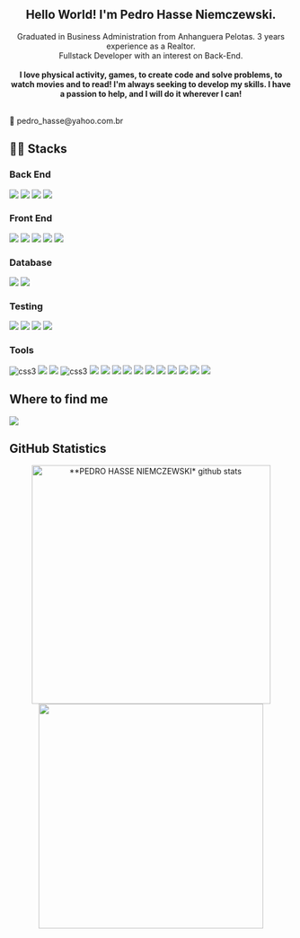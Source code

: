 <div align="center">
<h2>Hello World! I'm Pedro Hasse Niemczewski.</h2>
</div>

<div align="center">Graduated in Business Administration from Anhanguera Pelotas. 3 years experience as a Realtor.</div>
<div align="center">Fullstack Developer with an interest on Back-End.</div> </br>
<div align="center"><b>I love physical activity, games, to create code and solve problems, to watch movies and to read! I'm always seeking to develop my skills. I have a passion to help, and I will do it wherever I can!</b></div> </br>
  
  <p> 📧 pedro_hasse@yahoo.com.br </p>
</div>

<h2> 👨‍💻 Stacks </h2>
  
<h3> Back End </h3>
<section>
  <img src="https://img.shields.io/badge/JavaScript-F7DF1E?style=for-the-badge&logo=javascript&logoColor=black" />
  <img src="https://img.shields.io/badge/Typescript-1572B6?style=for-the-badge&logo=typescript&logoColor=white" />
  <img src="https://img.shields.io/badge/Node.js-339933?style=for-the-badge&logo=nodedotjs&logoColor=white" />
  <img src="https://img.shields.io/badge/JWT-593D88?style=for-the-badge&logo=JSON%20web%20tokens&logoColor=white" />
</section>

<h3> Front End </h3>
<section>
  <img src="https://img.shields.io/badge/JavaScript-F7DF1E?style=for-the-badge&logo=javascript&logoColor=black" />
  <img src="https://img.shields.io/badge/Typescript-1572B6?style=for-the-badge&logo=typescript&logoColor=white" />
  <img src="https://img.shields.io/badge/React-20232A?style=for-the-badge&logo=react&logoColor=61DAFB" />
  <img src="https://img.shields.io/badge/HTML5-E34F26?style=for-the-badge&logo=html5&logoColor=white" />
  <img src="https://img.shields.io/badge/CSS3-1572B6?style=for-the-badge&logo=css3&logoColor=white" />
</section>
  
<h3> Database </h3>
<section>
  <img src="https://img.shields.io/badge/MySQL-005C84?style=for-the-badge&logo=mysql&logoColor=white" />
  <img src="https://img.shields.io/badge/MongoDB-008000?style=for-the-badge&logo=mongodb&logoColor=white" />
</section>

<h3> Testing </h3>
<section>
  <img src="https://img.shields.io/badge/Mocha-8D6748?style=for-the-badge&logo=Mocha&logoColor=white">
  <img src="https://img.shields.io/badge/Chai-f7e9c8?style=for-the-badge&logo=mocha&logoColor=a84d45">
  <img src="https://img.shields.io/badge/Jest-C21325?style=for-the-badge&logo=jest&logoColor=white" />
  <img src="https://img.shields.io/badge/-TestingLibrary-%23E33332?style=for-the-badge&logo=testing-library&logoColor=white" />
</section>

<h3> Tools </h3>
<section>
  <img src="https://img.shields.io/badge/Trello-0052CC?style=for-the-badge&logo=trello&logoColor=white" alt="css3"/>
  <img src="https://img.shields.io/badge/VScode-5849be?style=for-the-badge&logo=VisualStudio&logoColor=white"/>
  <img src="https://img.shields.io/badge/GIT-E44C30?style=for-the-badge&logo=git&logoColor=white" />
  <img src="https://img.shields.io/badge/github-%23121011.svg?style=for-the-badge&logo=github&logoColor=white" alt="css3" />
  <img src="https://img.shields.io/badge/Docker-2CA5E0?style=for-the-badge&logo=docker&logoColor=white" />
  <img src="https://img.shields.io/badge/Express.js-000000?style=for-the-badge&logo=express&logoColor=white" />
  <img src="https://img.shields.io/badge/eslint-3A33D1?style=for-the-badge&logo=eslint&logoColor=white" />
  <img src="https://img.shields.io/badge/Redux-593D88?style=for-the-badge&logo=redux&logoColor=white" />
  <img src="https://img.shields.io/badge/React_Router-CA4245?style=for-the-badge&logo=react-router&logoColor=white" />
  <img src="https://img.shields.io/badge/React_Hooks-43853D?style=for-the-badge&logo=react&logoColor=white" />
  <img src="https://img.shields.io/badge/Sequelize-52B0E7?style=for-the-badge&logo=Sequelize&logoColor=white" />
  <img src="https://img.shields.io/badge/Prisma-593D88?style=for-the-badge&logo=Prisma&logoColor=white" />
  <img src="https://img.shields.io/badge/SOLID-007ABB?style=for-the-badge&logo=solid&logoColor=white" />
  <img src="https://img.shields.io/badge/ts--node-3178C6?style=for-the-badge&logo=ts-node&logoColor=white" />
  <img src="https://img.shields.io/badge/Mongoose-4EA94B?style=for-the-badge&logo=mongodb&logoColor=white" />
</section>

<h2> Where to find me </h2>
<section> 
 	<a href="https://www.linkedin.com/in/pedrohassen/" target="_blank"><img src="https://img.shields.io/badge/-LinkedIn-%230077B5?style=for-the-badge&logo=linkedin&logoColor=white" target="_blank"></a> 
</section>

<h2> GitHub Statistics </h2>
  
<div align="center">
  <a href="https://github.com/pedrohassen">
  <img align="center" src="https://github-readme-stats.vercel.app/api?username=pedrohassen&show_icons=true&theme=dracula&line_height=33&count_private=true" alt="**PEDRO HASSE NIEMCZEWSKI* github stats" heigth="160em" width="425px"/>
  </a>
   
  <a href="https://github.com/pedrohassen">
  <img align="center" src="https://github-readme-stats.vercel.app/api/top-langs/?username=pedrohassen&langs_count=7&theme=dracula&hide_langs_below=1&layout=compact"  heigth="160em" width="400px"/>
  </a>

